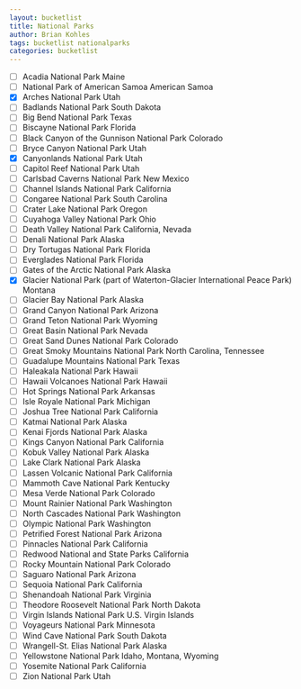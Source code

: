 ```yaml
---
layout: bucketlist
title: National Parks
author: Brian Kohles
tags: bucketlist nationalparks
categories: bucketlist
---
```

- [ ] Acadia National Park	Maine
- [ ] National Park of American Samoa	American Samoa
- [x] Arches National Park	Utah
- [ ] Badlands National Park	South Dakota
- [ ] Big Bend National Park	Texas
- [ ] Biscayne National Park	Florida
- [ ] Black Canyon of the Gunnison National Park	Colorado
- [ ] Bryce Canyon National Park	Utah
- [x] Canyonlands National Park	Utah
- [ ] Capitol Reef National Park	Utah
- [ ] Carlsbad Caverns National Park	New Mexico
- [ ] Channel Islands National Park	California
- [ ] Congaree National Park	South Carolina
- [ ] Crater Lake National Park	Oregon
- [ ] Cuyahoga Valley National Park	Ohio
- [ ] Death Valley National Park	California, Nevada
- [ ] Denali National Park	Alaska
- [ ] Dry Tortugas National Park	Florida
- [ ] Everglades National Park	Florida
- [ ] Gates of the Arctic National Park	Alaska
- [x] Glacier National Park (part of Waterton-Glacier International Peace Park)	Montana
- [ ] Glacier Bay National Park	Alaska
- [ ] Grand Canyon National Park	Arizona
- [ ] Grand Teton National Park	Wyoming
- [ ] Great Basin National Park	Nevada
- [ ] Great Sand Dunes National Park	Colorado
- [ ] Great Smoky Mountains National Park	North Carolina, Tennessee
- [ ] Guadalupe Mountains National Park	Texas
- [ ] Haleakala National Park	Hawaii
- [ ] Hawaii Volcanoes National Park	Hawaii
- [ ] Hot Springs National Park	Arkansas
- [ ] Isle Royale National Park	Michigan
- [ ] Joshua Tree National Park	California
- [ ] Katmai National Park	Alaska
- [ ] Kenai Fjords National Park	Alaska
- [ ] Kings Canyon National Park	California
- [ ] Kobuk Valley National Park	Alaska
- [ ] Lake Clark National Park	Alaska
- [ ] Lassen Volcanic National Park	California
- [ ] Mammoth Cave National Park	Kentucky
- [ ] Mesa Verde National Park	Colorado
- [ ] Mount Rainier National Park	Washington
- [ ] North Cascades National Park	Washington
- [ ] Olympic National Park	Washington
- [ ] Petrified Forest National Park	Arizona
- [ ] Pinnacles National Park	California
- [ ] Redwood National and State Parks	California
- [ ] Rocky Mountain National Park	Colorado
- [ ] Saguaro National Park	Arizona
- [ ] Sequoia National Park	California
- [ ] Shenandoah National Park	Virginia
- [ ] Theodore Roosevelt National Park	North Dakota
- [ ] Virgin Islands National Park	U.S. Virgin Islands
- [ ] Voyageurs National Park	Minnesota
- [ ] Wind Cave National Park	South Dakota
- [ ] Wrangell-St. Elias National Park	Alaska
- [ ] Yellowstone National Park	Idaho, Montana, Wyoming
- [ ] Yosemite National Park	California
- [ ] Zion National Park	Utah